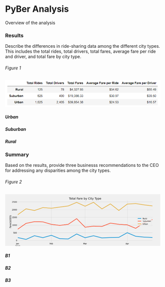 # PyBer Analysis
Overview of the analysis

### Results
Describe the differences in ride-sharing data among the different city types. This includes the total rides, total drivers, total fares, average fare per ride and driver, and total fare by city type.

  ###### Figure 1
  ![Pyber_Summary](https://github.com/kylegross/PyBer_Analysis/blob/master/Pyber_Summary.png)

  ##### Urban

  ##### Suburban

  ##### Rural


### Summary
Based on the results, provide three businesss recommendations to the CEO for addressing any disparities among the city types.

  ###### Figure 2
  ![PyBer_fare_summary](https://github.com/kylegross/PyBer_Analysis/blob/master/PyBer_fare_summary.png)

  ##### B1

  ##### B2

  ##### B3
